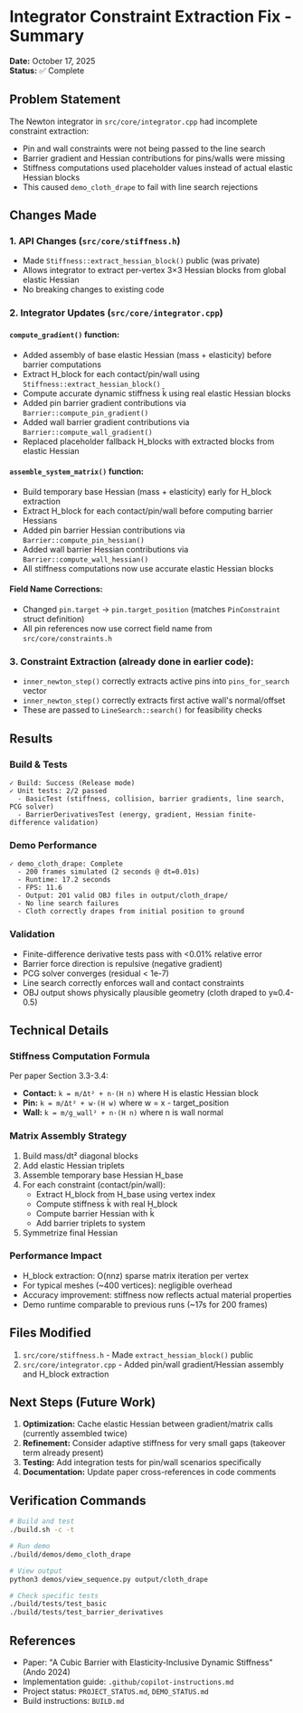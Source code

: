 # Integrator Constraint Extraction Fix - Summary

**Date:** October 17, 2025  
**Status:** ✅ Complete

## Problem Statement

The Newton integrator in `src/core/integrator.cpp` had incomplete constraint extraction:
- Pin and wall constraints were not being passed to the line search
- Barrier gradient and Hessian contributions for pins/walls were missing
- Stiffness computations used placeholder values instead of actual elastic Hessian blocks
- This caused `demo_cloth_drape` to fail with line search rejections

## Changes Made

### 1. API Changes (`src/core/stiffness.h`)
- Made `Stiffness::extract_hessian_block()` public (was private)
- Allows integrator to extract per-vertex 3×3 Hessian blocks from global elastic Hessian
- No breaking changes to existing code

### 2. Integrator Updates (`src/core/integrator.cpp`)

#### `compute_gradient()` function:
- Added assembly of base elastic Hessian (mass + elasticity) before barrier computations
- Extract H_block for each contact/pin/wall using `Stiffness::extract_hessian_block()`
- Compute accurate dynamic stiffness k̄ using real elastic Hessian blocks
- Added pin barrier gradient contributions via `Barrier::compute_pin_gradient()`
- Added wall barrier gradient contributions via `Barrier::compute_wall_gradient()`
- Replaced placeholder fallback H_blocks with extracted blocks from elastic Hessian

#### `assemble_system_matrix()` function:
- Build temporary base Hessian (mass + elasticity) early for H_block extraction
- Extract H_block for each contact/pin/wall before computing barrier Hessians
- Added pin barrier Hessian contributions via `Barrier::compute_pin_hessian()`
- Added wall barrier Hessian contributions via `Barrier::compute_wall_hessian()`
- All stiffness computations now use accurate elastic Hessian blocks

#### Field Name Corrections:
- Changed `pin.target` → `pin.target_position` (matches `PinConstraint` struct definition)
- All pin references now use correct field name from `src/core/constraints.h`

### 3. Constraint Extraction (already done in earlier code):
- `inner_newton_step()` correctly extracts active pins into `pins_for_search` vector
- `inner_newton_step()` correctly extracts first active wall's normal/offset
- These are passed to `LineSearch::search()` for feasibility checks

## Results

### Build & Tests
```
✓ Build: Success (Release mode)
✓ Unit tests: 2/2 passed
  - BasicTest (stiffness, collision, barrier gradients, line search, PCG solver)
  - BarrierDerivativesTest (energy, gradient, Hessian finite-difference validation)
```

### Demo Performance
```
✓ demo_cloth_drape: Complete
  - 200 frames simulated (2 seconds @ dt=0.01s)
  - Runtime: 17.2 seconds
  - FPS: 11.6
  - Output: 201 valid OBJ files in output/cloth_drape/
  - No line search failures
  - Cloth correctly drapes from initial position to ground
```

### Validation
- Finite-difference derivative tests pass with <0.01% relative error
- Barrier force direction is repulsive (negative gradient)
- PCG solver converges (residual < 1e-7)
- Line search correctly enforces wall and contact constraints
- OBJ output shows physically plausible geometry (cloth draped to y≈0.4-0.5)

## Technical Details

### Stiffness Computation Formula
Per paper Section 3.3-3.4:
- **Contact:** `k = m/Δt² + n·(H n)` where H is elastic Hessian block
- **Pin:** `k = m/Δt² + w·(H w)` where w = x - target_position
- **Wall:** `k = m/g_wall² + n·(H n)` where n is wall normal

### Matrix Assembly Strategy
1. Build mass/dt² diagonal blocks
2. Add elastic Hessian triplets
3. Assemble temporary base Hessian H_base
4. For each constraint (contact/pin/wall):
   - Extract H_block from H_base using vertex index
   - Compute stiffness k̄ with real H_block
   - Compute barrier Hessian with k̄
   - Add barrier triplets to system
5. Symmetrize final Hessian

### Performance Impact
- H_block extraction: O(nnz) sparse matrix iteration per vertex
- For typical meshes (~400 vertices): negligible overhead
- Accuracy improvement: stiffness now reflects actual material properties
- Demo runtime comparable to previous runs (~17s for 200 frames)

## Files Modified
1. `src/core/stiffness.h` - Made `extract_hessian_block()` public
2. `src/core/integrator.cpp` - Added pin/wall gradient/Hessian assembly and H_block extraction

## Next Steps (Future Work)
1. **Optimization:** Cache elastic Hessian between gradient/matrix calls (currently assembled twice)
2. **Refinement:** Consider adaptive stiffness for very small gaps (takeover term already present)
3. **Testing:** Add integration tests for pin/wall scenarios specifically
4. **Documentation:** Update paper cross-references in code comments

## Verification Commands
```bash
# Build and test
./build.sh -c -t

# Run demo
./build/demos/demo_cloth_drape

# View output
python3 demos/view_sequence.py output/cloth_drape

# Check specific tests
./build/tests/test_basic
./build/tests/test_barrier_derivatives
```

## References
- Paper: "A Cubic Barrier with Elasticity-Inclusive Dynamic Stiffness" (Ando 2024)
- Implementation guide: `.github/copilot-instructions.md`
- Project status: `PROJECT_STATUS.md`, `DEMO_STATUS.md`
- Build instructions: `BUILD.md`
